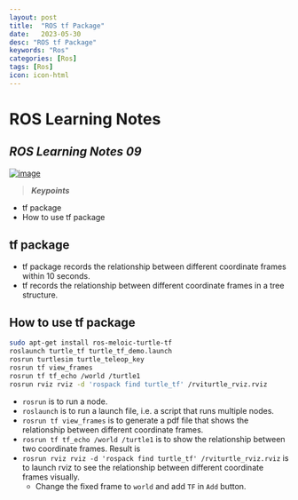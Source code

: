```yaml
---
layout: post
title:  "ROS tf Package"
date:   2023-05-30
desc: "ROS tf Package"
keywords: "Ros"
categories: [Ros]
tags: [Ros]
icon: icon-html
---
```



# ROS Learning Notes 
## _ROS Learning Notes 09_

[![image](https://static.wixstatic.com/media/3d5aae_1d1644f45a584ba7ac275771a4e00981~mv2.png/v1/fill/w_347,h_181,al_c,q_85,usm_0.66_1.00_0.01,enc_auto/ros_feat.png)](https://www.bilibili.com/video/BV1zt411G7Vn?p=12&vd_source=d8d0bffc8e5266c19ad61d5b6c71609e)

> **_Keypoints_**
- tf package
- How to use tf package

## tf package
- tf package records the relationship between different coordinate frames within 10 seconds.
- tf records the relationship between different coordinate frames in a tree structure.

## How to use tf package
```bash
sudo apt-get install ros-meloic-turtle-tf
roslaunch turtle_tf turtle_tf_demo.launch
rosrun turtlesim turtle_teleop_key
rosrun tf view_frames
rosrun tf tf_echo /world /turtle1
rosrun rviz rviz -d 'rospack find turtle_tf' /rviturtle_rviz.rviz
```

- `rosrun` is to run a node.
- `roslaunch` is to run a launch file, i.e. a script that runs multiple nodes.
- `rosrun tf view_frames` is to generate a pdf file that shows the relationship between different coordinate frames.
- `rosrun tf tf_echo /world /turtle1` is to show the relationship between two coordinate frames. Result is 
- `rosrun rviz rviz -d 'rospack find turtle_tf' /rviturtle_rviz.rviz` is to launch rviz to see the relationship between different coordinate frames visually.
  - Change the fixed frame to `world` and add `TF` in `Add` button.